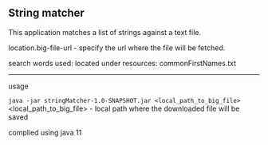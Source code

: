 String matcher
---
This application matches a list of strings against a text file.

location.big-file-url - specify the url where the file will be fetched.

search words used: located under resources: commonFirstNames.txt

---
usage

```java -jar stringMatcher-1.0-SNAPSHOT.jar <local_path_to_big_file>```
<local_path_to_big_file> - local path where the downloaded file will be saved


complied using java 11